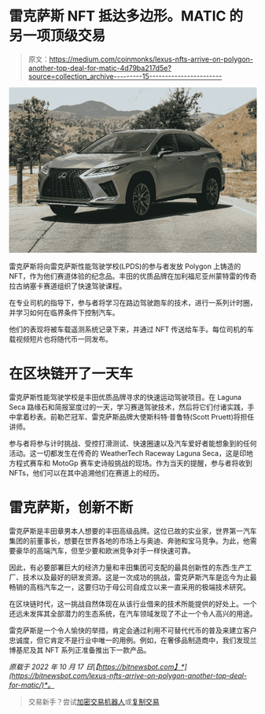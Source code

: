 # 雷克萨斯 NFT 抵达多边形。MATIC 的另一项顶级交易

> 原文：<https://medium.com/coinmonks/lexus-nfts-arrive-on-polygon-another-top-deal-for-matic-4d79ba217d5e?source=collection_archive---------15----------------------->

![](img/e067e02fdbc7f1e662f5b8c8c6b78285.png)

雷克萨斯将向雷克萨斯性能驾驶学校(LPDS)的参与者发放 Polygon 上铸造的 NFT，作为他们赛道体验的纪念品。丰田的优质品牌在加利福尼亚州蒙特雷的传奇拉古纳塞卡赛道组织了快速驾驶课程。

在专业司机的指导下，参与者将学习在路边驾驶跑车的技术，进行一系列计时圈，并学习如何在临界条件下控制汽车。

他们的表现将被车载遥测系统记录下来，并通过 NFT 传送给车手。每位司机的车载视频短片也将随代币一同发布。

# 在区块链开了一天车

雷克萨斯性能驾驶学校是丰田优质品牌寻求的快速运动驾驶项目。在 Laguna Seca 路缘石和简报室度过的一天，学习赛道驾驶技术，然后将它们付诸实践，手中拿着秒表。前勒芒冠军、雷克萨斯品牌大使斯科特·普鲁特(Scott Pruett)将担任讲师。

参与者将参与计时挑战、受控打滑测试、快速圈速以及汽车爱好者能想象到的任何活动。这一切都发生在传奇的 WeatherTech Raceway Laguna Seca，这是印地方程式赛车和 MotoGp 赛车史诗般挑战的现场。作为当天的提醒，参与者将收到 NFTs，他们可以在其中追溯他们在赛道上的经历。

# 雷克萨斯，创新不断

雷克萨斯是丰田章男本人想要的丰田高级品牌。这位已故的实业家，世界第一汽车集团的前董事长，想要在世界各地的市场上与奥迪、奔驰和宝马竞争。为此，他需要豪华的高端汽车，但至少要和欧洲竞争对手一样快速可靠。

因此，有必要部署巨大的经济力量和丰田集团可支配的最具创新性的东西:生产工厂、技术以及最好的研发资源。这是一次成功的挑战，雷克萨斯汽车是迄今为止最畅销的高档汽车之一，这要归功于母公司自成立以来一直采用的极端技术研究。

在区块链时代，这一挑战自然体现在从该行业借来的技术所能提供的好处上。一个还远未发挥其全部潜力的生态系统，在汽车领域发现了不止一个令人高兴的用途。

雷克萨斯是一个令人愉快的举措，肯定会通过利用不可替代代币的普及来建立客户忠诚度，但它肯定不是行业中唯一的用例。例如，在奢侈品制造商中，我们发现兰博基尼及其 NFT 系列正准备推出下一款产品。

*原载于 2022 年 10 月 17 日*[*【https://bitnewsbot.com】*](https://bitnewsbot.com/lexus-nfts-arrive-on-polygon-another-top-deal-for-matic/)*。*

> 交易新手？尝试[加密交易机器人](/coinmonks/crypto-trading-bot-c2ffce8acb2a)或[复制交易](/coinmonks/top-10-crypto-copy-trading-platforms-for-beginners-d0c37c7d698c)